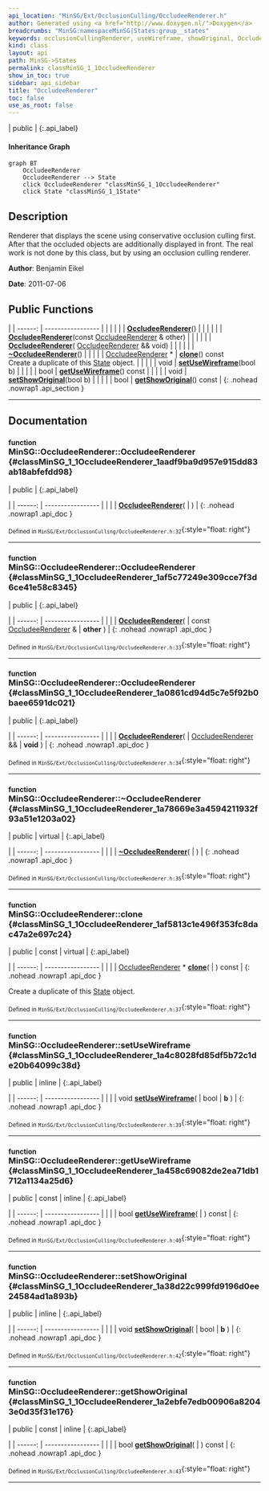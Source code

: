 ```yaml
---
api_location: "MinSG/Ext/OcclusionCulling/OccludeeRenderer.h"
author: Generated using <a href="http://www.doxygen.nl/">Doxygen</a>
breadcrumbs: "MinSG:namespaceMinSG|States:group__states"
keywords: occlusionCullingRenderer, useWireframe, showOriginal, OccludeeRenderer, OccludeeRenderer, OccludeeRenderer, ~OccludeeRenderer, clone, setUseWireframe, getUseWireframe, setShowOriginal, getShowOriginal, doEnableState
kind: class
layout: api
path: MinSG->States
permalink: classMinSG_1_1OccludeeRenderer
show_in_toc: true
sidebar: api_sidebar
title: "OccludeeRenderer"
toc: false
use_as_root: false
---
```


| public |
{:.api_label}

#### Inheritance Graph

```mermaid
graph BT
	OccludeeRenderer
	OccludeeRenderer --> State
	click OccludeeRenderer "classMinSG_1_1OccludeeRenderer"
	click State "classMinSG_1_1State"
```

## Description



Renderer that displays the scene using conservative occlusion culling first. After that the occluded objects are additionally displayed in front. The real work is not done by this class, but by using an occlusion culling renderer.



**Author**: Benjamin Eikel



**Date**: 2011-07-06





## Public Functions

|
| ------: | ----------------- |
|  | |
|  | **[OccludeeRenderer](#classMinSG_1_1OccludeeRenderer_1aadf9ba9d957e915dd83ab18abfefdd98)**() |
|  | |
|  | **[OccludeeRenderer](#classMinSG_1_1OccludeeRenderer_1af5c77249e309cce7f3d6ce41e58c8345)**(const [OccludeeRenderer](classMinSG_1_1OccludeeRenderer) & other) |
|  | |
|  | **[OccludeeRenderer](#classMinSG_1_1OccludeeRenderer_1a0861cd94d5c7e5f92b0baee6591dc021)**( [OccludeeRenderer](classMinSG_1_1OccludeeRenderer) && void) |
|  | |
|  | **[~OccludeeRenderer](#classMinSG_1_1OccludeeRenderer_1a78669e3a4594211932f93a51e1203a02)**() |
|  | |
| [OccludeeRenderer](classMinSG_1_1OccludeeRenderer) * | **[clone](#classMinSG_1_1OccludeeRenderer_1af5813c1e496f353fc8dac47a2e697c24)**() const <br/> Create a duplicate of this [State](classMinSG_1_1State) object. |
|  | |
| void | **[setUseWireframe](#classMinSG_1_1OccludeeRenderer_1a4c8028fd85df5b72c1de20b64099c38d)**(bool b) |
|  | |
| bool | **[getUseWireframe](#classMinSG_1_1OccludeeRenderer_1a458c69082de2ea71db1712a1134a25d6)**() const |
|  | |
| void | **[setShowOriginal](#classMinSG_1_1OccludeeRenderer_1a38d22c999fd9196d0ee24584ad1a893b)**(bool b) |
|  | |
| bool | **[getShowOriginal](#classMinSG_1_1OccludeeRenderer_1a2ebfe7edb00906a82043e0d35f31e176)**() const |
{: .nohead .nowrap1 .api_section }


-------------------------------------------------------------------

## Documentation

### <small>function</small><br/> MinSG::OccludeeRenderer::OccludeeRenderer {#classMinSG_1_1OccludeeRenderer_1aadf9ba9d957e915dd83ab18abfefdd98}

| public |
{:.api_label}

|
| ------: | ----------------- |
|  |
|  **[OccludeeRenderer](#classMinSG_1_1OccludeeRenderer_1aadf9ba9d957e915dd83ab18abfefdd98)**( |  ) |
{: .nohead .nowrap1 .api_doc }





<sub>Defined in `MinSG/Ext/OcclusionCulling/OccludeeRenderer.h:32`</sub>{:style="float: right"}

-------------------------------------------------------------------

### <small>function</small><br/> MinSG::OccludeeRenderer::OccludeeRenderer {#classMinSG_1_1OccludeeRenderer_1af5c77249e309cce7f3d6ce41e58c8345}

| public |
{:.api_label}

|
| ------: | ----------------- |
|  |
|  **[OccludeeRenderer](#classMinSG_1_1OccludeeRenderer_1af5c77249e309cce7f3d6ce41e58c8345)**( | const [OccludeeRenderer](classMinSG_1_1OccludeeRenderer) & | **other** ) |
{: .nohead .nowrap1 .api_doc }





<sub>Defined in `MinSG/Ext/OcclusionCulling/OccludeeRenderer.h:33`</sub>{:style="float: right"}

-------------------------------------------------------------------

### <small>function</small><br/> MinSG::OccludeeRenderer::OccludeeRenderer {#classMinSG_1_1OccludeeRenderer_1a0861cd94d5c7e5f92b0baee6591dc021}

| public |
{:.api_label}

|
| ------: | ----------------- |
|  |
|  **[OccludeeRenderer](#classMinSG_1_1OccludeeRenderer_1a0861cd94d5c7e5f92b0baee6591dc021)**( |  [OccludeeRenderer](classMinSG_1_1OccludeeRenderer) && | **void** ) |
{: .nohead .nowrap1 .api_doc }





<sub>Defined in `MinSG/Ext/OcclusionCulling/OccludeeRenderer.h:34`</sub>{:style="float: right"}

-------------------------------------------------------------------

### <small>function</small><br/> MinSG::OccludeeRenderer::~OccludeeRenderer {#classMinSG_1_1OccludeeRenderer_1a78669e3a4594211932f93a51e1203a02}

| public | virtual |
{:.api_label}

|
| ------: | ----------------- |
|  |
|  **[~OccludeeRenderer](#classMinSG_1_1OccludeeRenderer_1a78669e3a4594211932f93a51e1203a02)**( |  ) |
{: .nohead .nowrap1 .api_doc }





<sub>Defined in `MinSG/Ext/OcclusionCulling/OccludeeRenderer.h:35`</sub>{:style="float: right"}

-------------------------------------------------------------------

### <small>function</small><br/> MinSG::OccludeeRenderer::clone {#classMinSG_1_1OccludeeRenderer_1af5813c1e496f353fc8dac47a2e697c24}

| public | const | virtual |
{:.api_label}

|
| ------: | ----------------- |
|  |
| [OccludeeRenderer](classMinSG_1_1OccludeeRenderer) * **[clone](#classMinSG_1_1OccludeeRenderer_1af5813c1e496f353fc8dac47a2e697c24)**( |  ) const |
{: .nohead .nowrap1 .api_doc }

Create a duplicate of this [State](classMinSG_1_1State) object.





<sub>Defined in `MinSG/Ext/OcclusionCulling/OccludeeRenderer.h:37`</sub>{:style="float: right"}

-------------------------------------------------------------------

### <small>function</small><br/> MinSG::OccludeeRenderer::setUseWireframe {#classMinSG_1_1OccludeeRenderer_1a4c8028fd85df5b72c1de20b64099c38d}

| public | inline |
{:.api_label}

|
| ------: | ----------------- |
|  |
| void **[setUseWireframe](#classMinSG_1_1OccludeeRenderer_1a4c8028fd85df5b72c1de20b64099c38d)**( | bool | **b** ) |
{: .nohead .nowrap1 .api_doc }





<sub>Defined in `MinSG/Ext/OcclusionCulling/OccludeeRenderer.h:39`</sub>{:style="float: right"}

-------------------------------------------------------------------

### <small>function</small><br/> MinSG::OccludeeRenderer::getUseWireframe {#classMinSG_1_1OccludeeRenderer_1a458c69082de2ea71db1712a1134a25d6}

| public | const | inline |
{:.api_label}

|
| ------: | ----------------- |
|  |
| bool **[getUseWireframe](#classMinSG_1_1OccludeeRenderer_1a458c69082de2ea71db1712a1134a25d6)**( |  ) const |
{: .nohead .nowrap1 .api_doc }





<sub>Defined in `MinSG/Ext/OcclusionCulling/OccludeeRenderer.h:40`</sub>{:style="float: right"}

-------------------------------------------------------------------

### <small>function</small><br/> MinSG::OccludeeRenderer::setShowOriginal {#classMinSG_1_1OccludeeRenderer_1a38d22c999fd9196d0ee24584ad1a893b}

| public | inline |
{:.api_label}

|
| ------: | ----------------- |
|  |
| void **[setShowOriginal](#classMinSG_1_1OccludeeRenderer_1a38d22c999fd9196d0ee24584ad1a893b)**( | bool | **b** ) |
{: .nohead .nowrap1 .api_doc }





<sub>Defined in `MinSG/Ext/OcclusionCulling/OccludeeRenderer.h:42`</sub>{:style="float: right"}

-------------------------------------------------------------------

### <small>function</small><br/> MinSG::OccludeeRenderer::getShowOriginal {#classMinSG_1_1OccludeeRenderer_1a2ebfe7edb00906a82043e0d35f31e176}

| public | const | inline |
{:.api_label}

|
| ------: | ----------------- |
|  |
| bool **[getShowOriginal](#classMinSG_1_1OccludeeRenderer_1a2ebfe7edb00906a82043e0d35f31e176)**( |  ) const |
{: .nohead .nowrap1 .api_doc }





<sub>Defined in `MinSG/Ext/OcclusionCulling/OccludeeRenderer.h:43`</sub>{:style="float: right"}

-------------------------------------------------------------------


